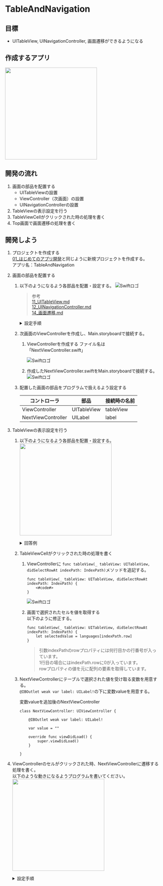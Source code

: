 # TableAndNavigation

## 目標
- UITableView, UINavigationController, 画面遷移ができるようになる

## 作成するアプリ  
<img src="./img/TableAndNavigation_2.gif" width="300px">


## 開発の流れ

1. 画面の部品を配置する
	- UITableViewの設置
	- ViewController（次画面）の設置
	- UINavigationControllerの設置
2. TableViewの表示設定を行う
3. TableViewCellがクリックされた時の処理を書く
4. Top画面で画面遷移の処理を書く

## 開発しよう

1. プロジェクトを作成する  
	[01_はじめてのアプリ開発](../01_はじめてのアプリ開発.md)と同じように新規プロジェクトを作成する。  
	アプリ名：TableAndNavigation
	
2. 画面の部品を配置する
	1. 以下のようになるよう各部品を配置・設定する。
		![Swiftロゴ](./img/TableAndNavigation.png)

		> 参考  
		> [11_UITableView.md](./各パーツ/11_UITableView.md)  
		> [12_UINavigationController.md](./各パーツ/12_UINavigationController.md)  
		> [14_画面遷移.md](./各パーツ/14_画面遷移.md)  

		<details><summary>設定手順</summary><div>
		
		1. UINavigationControllerを配置する
			![Swiftロゴ](./img/add_navi.gif)

		2. UITableViewを配置する
			![Swiftロゴ](./img/place_table.gif)

		3. UITableViewCellを配置する
			identifierに「cell」を設定する
			![Swiftロゴ](./img/place_cell.gif)
			
		4. 次画面を配置する。同時にLabelも設置する
			![Swiftロゴ](./img/place_next_vc.gif)
		
		5. Top画面から次画面への画面遷移の接続を行う
			identifierに「toNext」を設定する
			![Swiftロゴ](./img/con_top_to_next.gif)

		</div></details>

	2. 次画面のViewControllerを作成し、Main.storyboardで接続する。
		1. ViewControllerを作成する
			ファイル名は「NextViewController.swift」

			![Swiftロゴ](./img/create_next_vc.gif)

		2. 作成したNextViewController.swiftをMain.storyboardで接続する。
			![Swiftロゴ](./img/con_next_vc.gif)
		
	3. 配置した画面の部品をプログラムで扱えるよう設定する

		|コントローラ|部品|接続時の名前|
		|---|---|---|
		|ViewController|UITableView|tableView|
		|NextViewController|UILabel|label|
			
3. TableViewの表示設定を行う
	1. 以下のようになるよう各部品を配置・設定する。  
		<img src="./img/TableAndNavigation_1.png" width="300px">
		
		<details><summary>回答例</summary><div>
	
		```
		class ViewController: UIViewController, UITableViewDelegate, UITableViewDataSource {
    
    		@IBOutlet weak var tableView: UITableView!
    
    		let languages = ["HTML", "CSS", "JavaScript", "PHP", "Swift"]
    
    		override func viewDidLoad() {
        		super.viewDidLoad()
        
        		tableView.delegate = self
        		tableView.dataSource = self
    		}

    		func tableView(_ tableView: UITableView, numberOfRowsInSection section: Int) -> Int {
        		return languages.count
    		}
    
    		func tableView(_ tableView: UITableView, cellForRowAt indexPath: IndexPath) -> UITableViewCell {
        		let cell = tableView.dequeueReusableCell(withIdentifier: "cell", for: indexPath)
        
        		cell.textLabel?.text = languages[indexPath.row]
        
        		return cell
    		}
		}
		```
		</div></details>

	4. TableViewCellがクリックされた時の処理を書く
		1. ViewControllerに ```func tableView(_ tableView: UITableView, didSelectRowAt indexPath: IndexPath)```メソッドを追記する。

			```
			func tableView(_ tableView: UITableView, didSelectRowAt indexPath: IndexPath) {
				<#code#>
			}
			```

			![Swiftロゴ](./img/write_didsele.gif)

		2. 画面で選択されたセルを値を取得する  
			以下のように修正する。
			
			```
			func tableView(_ tableView: UITableView, didSelectRowAt indexPath: IndexPath) {
        		let selectedValue = languages[indexPath.row]
    		}
			```

			> 引数indexPathのrowプロパティには何行目かの行番号が入っています。  
			> 1行目の場合にはindexPath.rowに0が入っています。  
			> rowプロパティの値を元に配列の要素を取得しています。

	5. NextViewControllerにテーブルで選択された値を受け取る変数を用意する。  
		```@IBOutlet weak var label: UILabel!```の下に変数valueを用意する。  
		
		変数valueを追加後のNextViewController

		```
		class NextViewController: UIViewController {

			@IBOutlet weak var label: UILabel!
				
			var value = ""
				
			override func viewDidLoad() {
				super.viewDidLoad()
			}

		}
		```

6. ViewControllerのセルがクリックされた時、NextViewControllerに遷移する処理を書く。  
	以下のような動きになるようプログラムを書いてください。  
	<img src="./img/TableAndNavigation_2.gif" width="300px">

	<details><summary>設定手順</summary><div>
	1. ViewControllerの設定
		1. セルがクリックされた時に、画面遷移する処理を追記する。
			```tableView(_ tableView: UITableView, didSelectRowAt indexPath: IndexPath)```に、  
			で画面遷移のメソッド```performSegue```を実行する。  
			引数withIdentifierには矢印の名前「toNext」、  
			引数senderには選択された文字を設定する。

			```
			func tableView(_ tableView: UITableView, didSelectRowAt indexPath: IndexPath) {
        		let selectedValue = languages[indexPath.row]
        		performSegue(withIdentifier: "toNext", sender: selectedValue)
    		}
			```

		2. 次画面に渡す値を次画面のViewControllerの特定のプロパティ（変数）に設定する。
			```prepare```メソッドを使って、画面の選択値をNextViewControllerの変数valueに設定する。

			```
			override func prepare(for segue: UIStoryboardSegue, sender: Any?) {
        		if segue.identifier == "toNext" {
            		let nextVC = segue.destination as! NextViewController
            		nextVC.value = sender as! String
        		}
    		}
			```

	2. NextViewControllerの設定
		1. 画面が表示される時、Label.textに変数valueの値を設定する。
			```
			override func viewDidLoad() {
        		super.viewDidLoad()
        
        		label.text = value
    		}
			```
	</div></details>